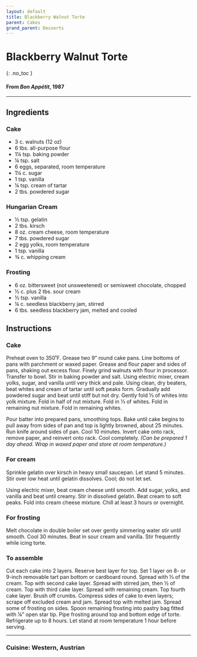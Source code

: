```yaml
---
layout: default
title: Blackberry Walnut Torte
parent: Cakes
grand_parent: Desserts
---
```


# Blackberry Walnut Torte
{: .no_toc }
#### From <i>Bon Appétit</i>, 1987
---

## Ingredients
### Cake

<ul>
	<li>3 c. walnuts (12 oz)</li>
	<li>6 tbs. all-purpose flour</li>
	<li>1¼ tsp. baking powder</li>
	<li>¼ tsp. salt</li>
	<li>6 eggs, separated, room temperature</li>
	<li>1¼ c. sugar</li>
	<li>1 tsp. vanilla</li>
	<li>¼ tsp. cream of tartar</li>
	<li>2 tbs. powdered sugar</li>
</ul>

### Hungarian Cream

<ul>
	<li>½ tsp. gelatin</li>
	<li>2 tbs. kirsch</li>
	<li>8 oz. cream cheese, room temperature</li>
	<li>7 tbs. powdered sugar</li>
	<li>2 egg yolks, room temperature</li>
	<li>1 tsp. vanilla</li>
	<li>¾ c. whipping cream</li>
</ul>

### Frosting

<ul>
	<li>6 oz. bittersweet (not unsweetened) or semisweet chocolate, chopped</li>
	<li>½ c. plus 2 tbs. sour cream</li>
	<li>½ tsp. vanilla</li>
	<li>¼ c. seedless blackberry jam, stirred</li>
	<li>6 tbs. seedless blackberry jam, melted and cooled</li>
</ul>

## Instructions
### Cake

Preheat oven to 350˚F. Grease two 9” round cake pans. Line bottoms of pans with parchment or waxed paper. Grease and flour paper and sides of pans, shaking out excess flour. Finely grind walnuts with flour in processor. Transfer to bowl. Stir in baking powder and salt. Using electric mixer, cream yolks, sugar, and vanilla until very thick and pale. Using clean, dry beaters, beat whites and cream of tartar until soft peaks form. Gradually add powdered sugar and beat until stiff but not dry. Gently fold ⅓ of whites into yolk mixture. Fold in half of nut mixture. Fold in ⅓ of whites. Fold in remaining nut mixture. Fold in remaining whites.

Pour batter into prepared pans, smoothing tops. Bake until cake begins to pull away from sides of pan and top is lightly browned, about 25 minutes. Run knife around sides of pan. Cool 10 minutes. Invert cake onto rack, remove paper, and reinvert onto rack. Cool completely. <i>(Can be prepared 1 day ahead. Wrap in waxed paper and store at room temperature.)</i>

### For cream

Sprinkle gelatin over kirsch in heavy small saucepan. Let stand 5 minutes. Stir over low heat until gelatin dissolves. Cool; do not let set.

Using electric mixer, beat cream cheese until smooth. Add sugar, yolks, and vanilla and beat until creamy. Stir in dissolved gelatin. Beat cream to soft peaks. Fold into cream cheese mixture. Chill at least 3 hours or overnight.

### For frosting

Melt chocolate in double boiler set over gently simmering water stir until smooth. Cool 30 minutes. Beat in sour cream and vanilla. Stir frequently while icing torte.

### To assemble

Cut each cake into 2 layers. Reserve best layer for top. Set 1 layer on 8- or 9-inch removable tart pan bottom or cardboard round. Spread with ⅓ of the cream. Top with second cake layer. Spread with stirred jam, then ½ of cream. Top with third cake layer. Spread with remaining cream. Top fourth cake layer. Brush off crumbs. Compress sides of cake to even layers; scrape off excluded cream and jam. Spread top with melted jam. Spread some of frosting on sides. Spoon remaining frosting into pastry bag fitted with ¼” open star tip. Pipe frosting around top and bottom edge of torte. Refrigerate up to 8 hours. Let stand at room temperature 1 hour before serving.

--- 

### Cuisine: Western, Austrian